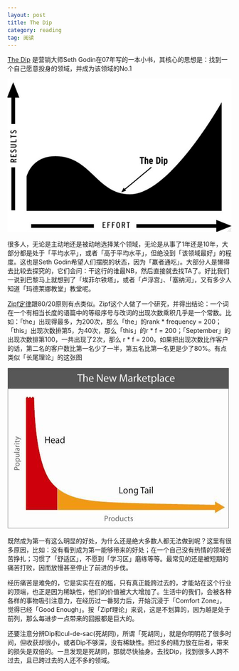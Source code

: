 ```yaml
---
layout: post
title: The Dip
category: reading
tag: 阅读
---
```


[The Dip](http://sethgodin.typepad.com/the_dip/) 是营销大师Seth Godin在07年写的一本小书，其核心的思想是：找到一个自己愿意投身的领域，并成为该领域的No.1

![The Dip](/image/the-dip.jpg)

很多人，无论是主动地还是被动地选择某个领域，无论是从事了1年还是10年，大部分都是处于「平均水平」，或者「高于平均水平」，但绝没到「该领域最好」的程度。这也是Seth Godin希望人们摆脱的状态，因为「赢者通吃」。大部分人是懒得去比较去探究的，它们会问：干这行的谁最NB，然后直接就去找TA了。好比我们一说到巴黎马上就想到了「埃菲尔铁塔」，或者「卢浮宫」、「塞纳河」，又有多少人知道「玛德莱娜教堂」教堂呢。

[Zipf定律](http://baike.baidu.com/view/1519158.htm)跟80/20原则有点类似。Zipf这个人做了一个研究，并得出结论：一个词在一个有相当长度的语篇中的等级序号与改词的出现次数乘积几乎是一个常数。比如：「the」出现得最多，为200次，那么「the」的rank * frequency = 200；「this」出现次数排第5，为40次，那么「this」的r * f = 200；「September」的出现次数排第100，一共出现了2次，那么 r * f = 200。如果把出现次数比作客户的话，第二名的客户数比第一名少了一半，第五名比第一名更是少了80%。有点类似「长尾理论」的这张图

![The Long Tail](/image/the-long-tail.jpg)

既然成为第一有这么明显的好处，为什么还是绝大多数人都无法做到呢？这里有很多原因，比如：没有看到成为第一能够带来的好处；在一个自己没有热情的领域苦苦挣扎；习惯了「舒适区」，不愿到「学习区」磨练等等。最常见的还是被短期的痛苦打败，因而放慢甚至停止了前进的步伐。

经历痛苦是难免的，它是实实在在的槛，只有真正能跨过去的，才能站在这个行业的顶端，也正是因为稀缺性，他们的价值被大大增加了。生活中的我们，会被各种各样的事物吸引注意力，在经历过一番努力后，开始沉浸于「Comfort Zone」，觉得已经「Good Enough」。按「Zipf理论」来说，这是不划算的，因为越是处于前列，那么每进步一点带来的回报都是巨大的。

还要注意分辨Dip和cul-de-sac(死胡同)，所谓「死胡同」，就是你明明花了很多时间，但收获却很小，或者Dip不够深，没有稀缺性。把过多的精力放在后者，带来的损失是双倍的。一旦发现是死胡同，那就尽快抽身。去找Dip，找到很多人跨不过去，且已跨过去的人还不多的领域。

